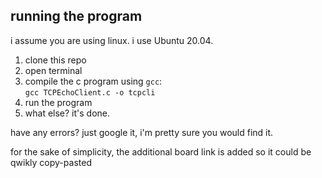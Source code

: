 ## running the program
i assume you are using linux. i use Ubuntu 20.04.
1. clone this repo
2. open terminal
3. compile the c program using `gcc`:  
   `gcc TCPEchoClient.c -o tcpcli`
4. run the program
5. what else? it's done.

have any errors? just google it, i'm pretty sure you would find it.

for the sake of simplicity, the additional board link is added so it could be qwikly copy-pasted 
